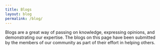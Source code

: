 ```yaml
---
title: Blogs
layout: blog
permalink: /blog/
---
```

Blogs are a great way of passing on knowledge, expressing opinions, and demonstrating our expertise. The blogs on this page have been submitted by the members of our community as part of their effort in helping others. 
